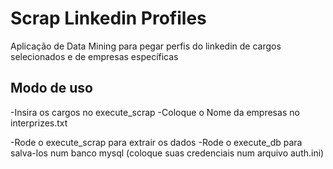 # Scrap Linkedin Profiles

Aplicação de Data Mining para pegar perfis do linkedin de cargos selecionados e de empresas específicas

## Modo de uso

-Insira os cargos no execute_scrap
-Coloque o Nome da empresas no interprizes.txt

-Rode o execute_scrap para extrair os dados
-Rode o execute_db para salva-los num banco mysql (coloque suas credenciais num arquivo auth.ini)
